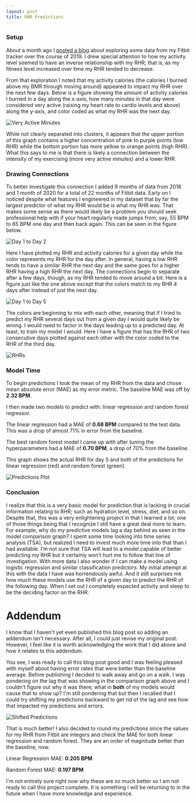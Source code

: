 ```yaml
---
layout: post
title: RHR Predictions
---
```


### Setup
About a month ago I [posted a blog](https://nealwhitlock.github.io/2020-01-10-2019-Fitbit-Data-Exploration/) about exploring some data from my Fitbit tracker over the course of 2019.   I drew special attention to how my activity level seemed to have an inverse relationship with my RHR; that is, as my fitness level increased over time my RHR tended to decrease. 

From that exploration I noted that my activity calories (the calories I burned above my BMR through moving around) appeared to impact my RHR over the next few days. Below is a figure showing the amount of activity calories I burned in a day along the x-axis, how many minutes in that day were considered very active (raising my heart rate to cardio levels and above) along the y-axis, and color coded as what my RHR was the next day. 

![Very Active Minutes](https://github.com/NealWhitlock/NealWhitlock.github.io/blob/master/img/day_1_rhr_minutes_very_active_to_day_2_rhr.png)

While not clearly separated into clusters, it appears that the upper portion of this graph contains a higher concentration of pink to purple points (low RHR) while the bottom portion has more yellow to orange points (high RHR). What this says to me is that there is likely a connection between the intensity of my exercising (more very active minutes) and a lower RHR.

### Drawing Connections

To better investigate this connection I added 9 months of data from 2018 and 1 month of 2020 for a total of 22 months of Fitbit data. Early on I noticed despite what features I engineered in my dataset that by far the largest predictor of what my RHR would be is what my RHR was. That makes some sense as there would likely be a problem you should seek professional help with if your heart regularly made jumps from, say, 55 BPM to 65 BPM one day and then back again. This can be seen in the figure below.

![Day 1 to Day 2](https://github.com/NealWhitlock/NealWhitlock.github.io/blob/master/img/day_1_rhr_activity_calories_to_day_2_rhr.png)

Here I have plotted my RHR and activity calories for a given day while the color represents my RHR for the day after. In general, having a low RHR tends to have a similar RHR the next day and the same goes for a higher RHR having a high RHR the next day. The connections begin to separate after a few days, though, as my RHR tended to move around a bit. Here is a figure just like the one above except that the colors match to my RHR 4 days after instead of just the next day.

![Day 1 to Day 5](https://github.com/NealWhitlock/NealWhitlock.github.io/blob/master/img/day_1_rhr_activity_calories_to_day_5_rhr.png)

The colors are beginning to mix with each other, meaning that if I tried to predict my RHR several days out from a given day I would quite likely be wrong. I would need to factor in the days leading up to a predicted day. At least, to train my model I would. Here I have a figure that has the RHR of two consecutive days plotted against each other with the color coded to the RHR of the third day.

![RHRs](https://github.com/NealWhitlock/NealWhitlock.github.io/blob/master/img/day_1_rhr_and_day_2_rhr.png)

### Model Time

To begin predictions I took the mean of my RHR from the data and chose mean absolute error (MAE) as my error metric. The baseline MAE was off by **2.32 BPM**. 

I then made two models to predict with: linear regression and random forest regressor.

The linear regression had a MAE of **0.68 BPM** compared to the test data. This was a drop of almost 71% in error from the baseline.

The best random forest model I came up with after tuning the hyperparameters had a MAE of **0.70 BPM**, a drop of 70% from the baseline.

This graph shows the actual RHR for day 5 and both of the predictions for linear regression (red) and random forest (green).

![Predictions Plot](https://github.com/NealWhitlock/NealWhitlock.github.io/blob/master/img/predictions_and_actual.png)
  
### Conclusion

I realize that this is a very basic model for prediction that is lacking in crucial information relating to RHR; such as hydration level, stress, diet, and so on. Despite that, this was a very enlightening project in that I learned a lot; one of those things being that I recognize I still have a great deal more to learn. For example, why do my predictive models lag a day behind as seen in the model comparison graph? I spent some time looking into time series analysis (TSA), but realized I need to invest much more time into that than I had available. I’m not sure that TSA will lead to a model capable of better predicting my RHR but it certainly won’t hurt me to follow that line of investigation. With more data I also wonder if I can make a model using logistic regression and similar classification predictors. My initial attempt at this with the data I have was horrendously awful. And it still surprises me how much these models use the RHR of a given day to predict the RHR of the following day. When I set out I completely expected activity and sleep to be the deciding factor on the RHR. 

# Addendum

I know that I haven't yet even published this blog post so adding an addendum isn't necessary. After all, I could just revise my original post. However, I feel like it is worth acknowledging the work that I did above and how it relates to this addendum. 

You see, I was ready to call this blog post good and I was feeling pleased with myself about having error rates that were better than the baseline average. Before publishing I decided to walk away and go on a walk. I was pondering on the lag that was showing in the comparison graph above and I couldn't figure out why it was there; what in **both** of my models would cause that to show up? I'm still pondering that but then I recalled that I could try shifting my predictions backward to get rid of the lag and see how that impacted my predictions and errors.

![Shifted Predictions](https://github.com/NealWhitlock/NealWhitlock.github.io/blob/master/img/predictions_and_shift.png)

That is much better! I also decided to round my predictions since the values for my RHR from Fitbit are integers and check the MAE for both linear regression and random forest. They are an order of magnitude better than the baseline, now.

Linear Regression MAE: **0.205 BPM**

Random Forest MAE: **0.197 BPM**

I'm not entirely sure right now why these are so much better so I am not ready to call this project complete. It is something I will be returning to in the future when I have more knowledge and experience.
